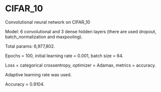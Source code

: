 # CIFAR_10
Convolutional neural network on CIFAR_10

Model: 6 convolutional and 3 dense hidden layers (there are used dropout, batch_normalization and maxpooling).

Total params: 6,977,802.

Epochs = 100, initial learning rate = 0.001, batch size = 64.

Loss = categorical crossentropy, optimizer = Adamax, metrics = accuracy.

Adaptive learning rate was used.

Accuracy = 0.9104.
